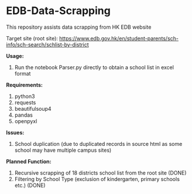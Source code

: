 # EDB-Data-Scrapping
This repository assists data scrapping from HK EDB website

Target site (root site): https://www.edb.gov.hk/en/student-parents/sch-info/sch-search/schlist-by-district

**Usage:**
1. Run the notebook Parser.py directly to obtain a school list in excel format

**Requirements:**
1. python3
2. requests
3. beautifulsoup4
4. pandas
5. openpyxl

**Issues:**
1. School duplication (due to duplicated records in source html as some school may have multiple campus sites)

**Planned Function:**
1. Recursive scrapping of 18 districts school list from the root site (DONE)
2. Filtering by School Type (exclusion of kindergarten, primary schools etc.) (DONE)
